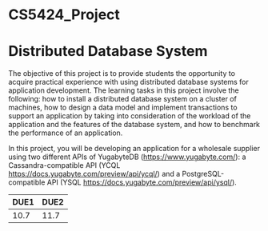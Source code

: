 # CS5424_Project
# Distributed Database System


The objective of this project is to provide students the opportunity to acquire practical experience with using distributed database systems for application development. The learning tasks in this project involve the following: how to install a distributed database system on a cluster of machines, how to design a data model and implement transactions to support an application by taking into consideration of the workload of the application and the features of the database system, and how to benchmark the performance of an application.

In this project, you will be developing an application for a wholesale supplier using two different APIs of YugabyteDB (https://www.yugabyte.com/): a Cassandra-compatible API
(YCQL https://docs.yugabyte.com/preview/api/ycql/) and a PostgreSQL-compatible API (YSQL https://docs.yugabyte.com/preview/api/ysql/).


| DUE1 | DUE2 |  
| :-----| :---- | 
| 10.7 | 11.7 |

